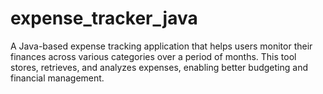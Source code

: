 # expense_tracker_java
A Java-based expense tracking application that helps users monitor their finances across various categories over a period of months. This tool stores, retrieves, and analyzes expenses, enabling better budgeting and financial management.
